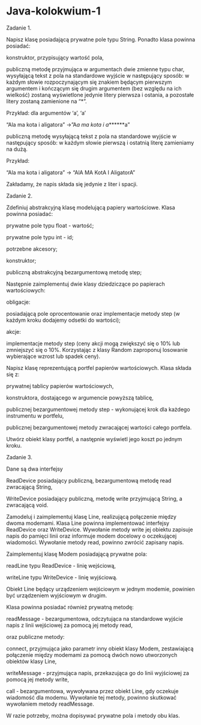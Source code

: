 # Java-kolokwium-1
 
Zadanie 1.

Napisz klasę posiadającą prywatne pole typu String. Ponadto klasa powinna posiadać:

konstruktor, przypisujący wartość pola,

publiczną metodę przyjmująca w argumentach dwie zmienne typu char,  wysyłającą tekst z pola na standardowe wyjście w następujący sposób: w każdym słowie rozpoczynającym się znakiem będącym pierwszym argumentem  i kończącym się drugim argumentem (bez względu na ich wielkość) zostaną wyświetlone jedynie litery pierwsza i ostania, a pozostałe litery zostaną zamienione na “*”. 

Przykład: dla argumentów ‘a’, ‘a’

“Ala ma kota i aligatora” ->”A*a ma kota i a*******a”

publiczną metodę wysyłającą tekst z pola na standardowe wyjście w następujący sposób: w każdym słowie pierwszą i ostatnią literę zamieniamy na dużą.

Przykład: 

“Ala ma kota i aligatora” -> “AlA MA KotA I AligatorA”

Zakładamy, że napis składa się jedynie z liter i spacji.

 

Zadanie 2.

Zdefiniuj abstrakcyjną klasę modelującą papiery wartościowe. Klasa powinna posiadać:

prywatne pole typu float - wartość;

prywatne pole typu int - id;

potrzebne akcesory;

konstruktor;

publiczną abstrakcyjną bezargumentową metodę step; 

Następnie zaimplementuj dwie klasy dziedziczące po papierach wartościowych:

obligacje:

posiadającą pole oprocentowanie oraz implementacje metody step (w każdym kroku dodajemy odsetki do wartości);

akcje:

implementacje metody step (ceny akcji mogą zwiększyć się o 10% lub zmniejszyć się o 10%. Korzystając z klasy Random zaproponuj losowanie wybierające wzrost lub spadek ceny).

Napisz klasę reprezentującą portfel papierów wartościowych. Klasa składa się z:

prywatnej tablicy papierów wartościowych,

konstruktora, dostającego w argumencie powyższą tablicę,

publicznej bezargumentowej metody step - wykonującej krok dla każdego instrumentu w portfelu,

publicznej bezargumentowej metody zwracającej wartości całego portfela.

Utwórz obiekt klasy portfel, a następnie wyświetl jego koszt po jednym kroku.

 

Zadanie 3.

Dane są dwa interfejsy

ReadDevice posiadający publiczną, bezargumentową metodę read zwracającą String,

WriteDevice posiadający publiczną, metodę write przyjmującą String, a zwracającą void.

 

Zamodeluj i zaimplementuj klasę Line, realizującą połączenie między dwoma modemami. Klasa Line powinna implementować interfejsy ReadDevice oraz WriteDevice. Wywołanie metody write jej obiektu zapisuje napis do pamięci linii oraz informuje modem docelowy o oczekującej wiadomości. Wywołanie metody read, powinno zwrócić zapisany napis.

 

Zaimplementuj klasę Modem posiadającą prywatne pola:

readLine typu ReadDevice - linię wejściową,

writeLine typu WriteDevice - linię wyjściową.

Obiekt Line będący urządzeniem wejściowym w jednym modemie, powinien być urządzeniem wyjściowym w drugim.

Klasa powinna posiadać również prywatną metodę:

readMessage - bezargumentowa, odczytująca na standardowe wyjście napis z linii wejściowej za pomocą jej metody read,

oraz publiczne metody:

connect, przyjmująca jako parametr inny obiekt klasy Modem, zestawiającą połączenie między modemami za pomocą dwóch nowo utworzonych obiektów klasy Line,

writeMessage - przyjmująca napis, przekazująca go do linii wyjściowej za pomocą jej metody write,

call - bezargumentowa, wywoływana przez obiekt Line, gdy oczekuje wiadomość dla modemu. Wywołanie tej metody, powinno skutkować wywołaniem metody readMessage.

 

W razie potrzeby, można dopisywać prywatne pola i metody obu klas. 